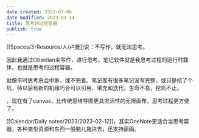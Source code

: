```yaml
---
date created: 2022-07-06
date modified: 2023-03-14
title: 思考的过程容器
publish: true
---
```


[[Spaces/3-Resource/人/卢曼]]说：不写作，就无法思考。

因此我通过Obsidian来写作，进行思考。笔记软件就是我思考过程的运行时载体，也就是思考的过程容器。

就像平时思考总会中断，或不完善。笔记库有很多笔记没写完整，或只是挖了个坑，待以后有新的机缘巧合可以引用、填充和迭代。生命不息，挖坑不止。

，现在有了canvas，比传统思维导图更具灵活性的无限画布，思考过程更方便了。

[[Calendar/Daily notes/2023/2023-02-12]]，其实OneNote更适合当思考容器，各种类型资源和东西一股脑儿拖进去，还支持画画。